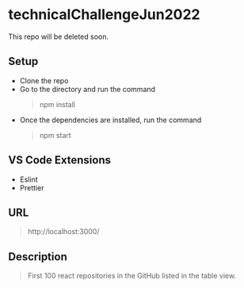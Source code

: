 # technicalChallengeJun2022

This repo will be deleted soon.

## Setup

- Clone the repo
- Go to the directory and run the command
  > npm install
- Once the dependencies are installed, run the command
  > npm start

## VS Code Extensions

- Eslint
- Prettier

## URL

> http://localhost:3000/

## Description

> First 100 react repositories in the GitHub listed in the table view.

